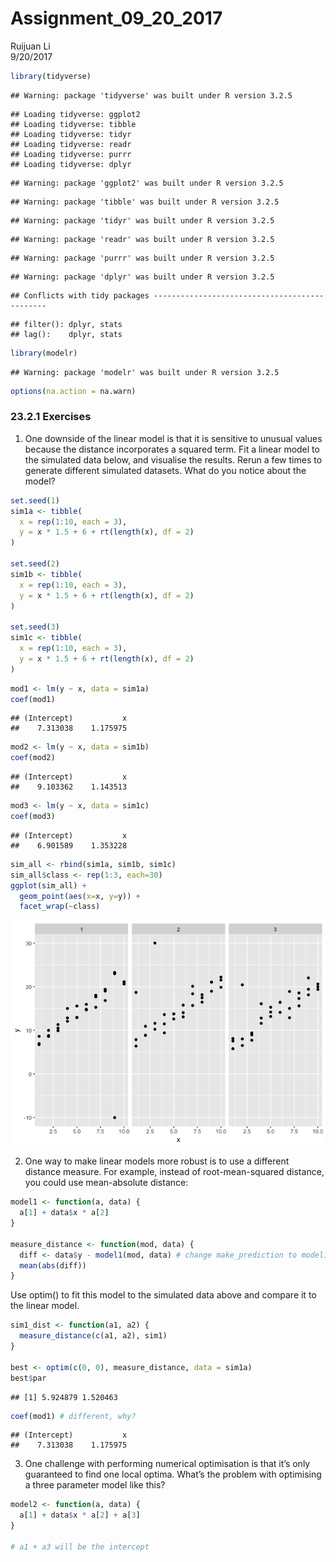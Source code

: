 # Assignment_09_20_2017
Ruijuan Li  
9/20/2017  


```r
library(tidyverse)
```

```
## Warning: package 'tidyverse' was built under R version 3.2.5
```

```
## Loading tidyverse: ggplot2
## Loading tidyverse: tibble
## Loading tidyverse: tidyr
## Loading tidyverse: readr
## Loading tidyverse: purrr
## Loading tidyverse: dplyr
```

```
## Warning: package 'ggplot2' was built under R version 3.2.5
```

```
## Warning: package 'tibble' was built under R version 3.2.5
```

```
## Warning: package 'tidyr' was built under R version 3.2.5
```

```
## Warning: package 'readr' was built under R version 3.2.5
```

```
## Warning: package 'purrr' was built under R version 3.2.5
```

```
## Warning: package 'dplyr' was built under R version 3.2.5
```

```
## Conflicts with tidy packages ----------------------------------------------
```

```
## filter(): dplyr, stats
## lag():    dplyr, stats
```

```r
library(modelr)
```

```
## Warning: package 'modelr' was built under R version 3.2.5
```

```r
options(na.action = na.warn)
```

### 23.2.1 Exercises

1. One downside of the linear model is that it is sensitive to unusual values because the distance incorporates a squared term. Fit a linear model to the simulated data below, and visualise the results. Rerun a few times to generate different simulated datasets. What do you notice about the model?


```r
set.seed(1)
sim1a <- tibble(
  x = rep(1:10, each = 3),
  y = x * 1.5 + 6 + rt(length(x), df = 2)
)

set.seed(2)
sim1b <- tibble(
  x = rep(1:10, each = 3),
  y = x * 1.5 + 6 + rt(length(x), df = 2)
)

set.seed(3)
sim1c <- tibble(
  x = rep(1:10, each = 3),
  y = x * 1.5 + 6 + rt(length(x), df = 2)
)
```


```r
mod1 <- lm(y ~ x, data = sim1a)
coef(mod1) 
```

```
## (Intercept)           x 
##    7.313038    1.175975
```

```r
mod2 <- lm(y ~ x, data = sim1b)
coef(mod2) 
```

```
## (Intercept)           x 
##    9.103362    1.143513
```

```r
mod3 <- lm(y ~ x, data = sim1c)
coef(mod3) 
```

```
## (Intercept)           x 
##    6.901589    1.353228
```

```r
sim_all <- rbind(sim1a, sim1b, sim1c) 
sim_all$class <- rep(1:3, each=30)
ggplot(sim_all) + 
  geom_point(aes(x=x, y=y)) + 
  facet_wrap(~class)
```

![](Assignment_09_20_2017_files/figure-html/unnamed-chunk-3-1.png)<!-- -->

2. One way to make linear models more robust is to use a different distance measure. For example, instead of root-mean-squared distance, you could use mean-absolute distance:


```r
model1 <- function(a, data) {
  a[1] + data$x * a[2]
}

measure_distance <- function(mod, data) {
  diff <- data$y - model1(mod, data) # change make_prediction to model1
  mean(abs(diff))
}
```

Use optim() to fit this model to the simulated data above and compare it to the linear model.


```r
sim1_dist <- function(a1, a2) {
  measure_distance(c(a1, a2), sim1)
}

best <- optim(c(0, 0), measure_distance, data = sim1a)
best$par 
```

```
## [1] 5.924879 1.520463
```

```r
coef(mod1) # different, why? 
```

```
## (Intercept)           x 
##    7.313038    1.175975
```

3. One challenge with performing numerical optimisation is that it’s only guaranteed to find one local optima. What’s the problem with optimising a three parameter model like this?


```r
model2 <- function(a, data) {
  a[1] + data$x * a[2] + a[3]
}

# a1 + a3 will be the intercept 
```


